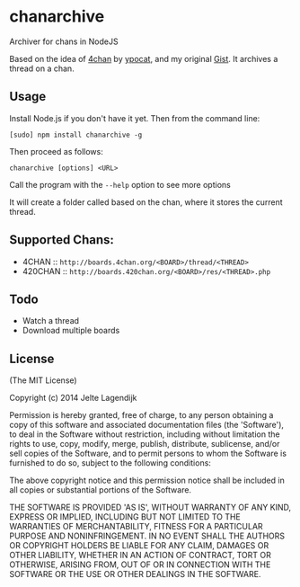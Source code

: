 chanarchive
===========

Archiver for chans in NodeJS

Based on the idea of [4chan](https://github.com/ypocat/4chan) by [ypocat](https://github.com/ypocat), and my original [Gist](https://gist.github.com/j3lte/5326383). It archives a thread on a chan.

## Usage

Install Node.js if you don't have it yet. Then from the command line:

    [sudo] npm install chanarchive -g

Then proceed as follows:

    chanarchive [options] <URL>

Call the program with the `--help` option to see more options

It will create a folder called based on the chan, where it stores the current thread.

## Supported Chans:

  * 4CHAN   ::  `http://boards.4chan.org/<BOARD>/thread/<THREAD>`
  * 420CHAN ::  `http://boards.420chan.org/<BOARD>/res/<THREAD>.php`

## Todo

  * Watch a thread
  * Download multiple boards

## License

(The MIT License)

Copyright (c) 2014 Jelte Lagendijk

Permission is hereby granted, free of charge, to any person obtaining a copy of this software and associated documentation files (the 'Software'), to deal in the Software without restriction, including without limitation the rights to use, copy, modify, merge, publish, distribute, sublicense, and/or sell copies of the Software, and to permit persons to whom the Software is furnished to do so, subject to the following conditions:

The above copyright notice and this permission notice shall be included in all copies or substantial portions of the Software.

THE SOFTWARE IS PROVIDED 'AS IS', WITHOUT WARRANTY OF ANY KIND, EXPRESS OR IMPLIED, INCLUDING BUT NOT LIMITED TO THE WARRANTIES OF MERCHANTABILITY, FITNESS FOR A PARTICULAR PURPOSE AND NONINFRINGEMENT. IN NO EVENT SHALL THE AUTHORS OR COPYRIGHT HOLDERS BE LIABLE FOR ANY CLAIM, DAMAGES OR OTHER LIABILITY, WHETHER IN AN ACTION OF CONTRACT, TORT OR OTHERWISE, ARISING FROM, OUT OF OR IN CONNECTION WITH THE SOFTWARE OR THE USE OR OTHER DEALINGS IN THE SOFTWARE.
